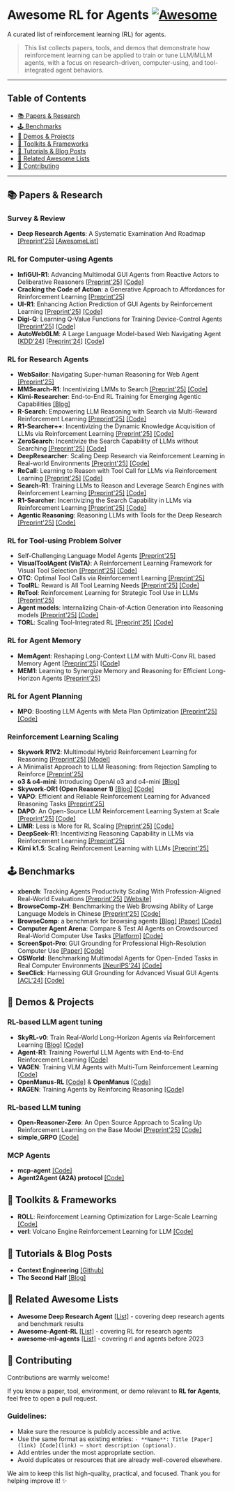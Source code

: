 # Awesome RL for Agents [![Awesome](https://awesome.re/badge.svg)](https://awesome.re)

A curated list of reinforcement learning (RL) for agents.

> This list collects papers, tools, and demos that demonstrate how reinforcement learning can be applied to train or tune LLM/MLLM agents, with a focus on research-driven, computer-using, and tool-integrated agent behaviors.
---

## Table of Contents

- [📚 Papers & Research](#-papers--research)
- [🕹️ Benchmarks](#-benchmarks)
- [🧪 Demos & Projects](#-demos--projects)
- [🧰 Toolkits & Frameworks](#-toolkits--frameworks)
- [📄 Tutorials & Blog Posts](#-tutorials--blog-posts)
- [🔗 Related Awesome Lists](#-related-awesome-lists)
- [🤝 Contributing](#-contributing)

---

## 📚 Papers & Research
### Survey & Review
- **Deep Research Agents**: A Systematic Examination And Roadmap [[Preprint'25]](https://arxiv.org/abs/2506.18096) [[AwesomeList]](https://github.com/ai-agents-2030/awesome-deep-research-agent)

### RL for Computer-using Agents
- **InfiGUI-R1**: Advancing Multimodal GUI Agents from Reactive Actors to Deliberative Reasoners [[Preprint'25]](https://arxiv.org/abs/2504.14239) [[Code]](https://github.com/Reallm-Labs/InfiGUI-R1)
- **Cracking the Code of Action**: a Generative Approach to Affordances for Reinforcement Learning [[Preprint'25]](https://arxiv.org/abs/2504.17282)
- **UI-R1**: Enhancing Action Prediction of GUI Agents by Reinforcement Learning [[Preprint'25]](https://arxiv.org/abs//2503.21620) [[Code]](https://github.com/lll6gg/UI-R1)
- **Digi-Q**: Learning Q-Value Functions for Training Device-Control Agents [[Preprint'25]](https://arxiv.org/abs/2502.15760) [[Code]](https://github.com/DigiRL-agent/digiq)
- **AutoWebGLM**: A Large Language Model-based Web Navigating Agent [[KDD'24]](https://dl.acm.org/doi/10.1145/3637528.3671620) [[Preprint'24]](https://arxiv.org/abs/2404.03648) [[Code]](https://github.com/THUDM/AutoWebGLM)

### RL for Research Agents
- **WebSailor**: Navigating Super-human Reasoning for Web Agent [[Preprint'25]](https://arxiv.org/abs/2507.02592)
- **MMSearch-R1**: Incentivizing LMMs to Search [[Preprint'25]](https://arxiv.org/abs/2506.20670) [[Code]](https://github.com/EvolvingLMMs-Lab/multimodal-search-r1)
- **Kimi-Researcher**: End-to-End RL Training for Emerging Agentic Capabilities [[Blog]](https://moonshotai.github.io/Kimi-Researcher/)
- **R-Search**: Empowering LLM Reasoning with Search via Multi-Reward Reinforcement Learning [[Preprint'25]](https://arxiv.org/abs/2506.04185) [[Code]](https://github.com/QingFei1/R-Search)
- **R1-Searcher++**: Incentivizing the Dynamic Knowledge Acquisition of LLMs via Reinforcement Learning [[Preprint'25]](https://arxiv.org/abs/2505.17005) [[Code]](https://github.com/RUCAIBox/R1-Searcher-plus)
- **ZeroSearch**: Incentivize the Search Capability of LLMs without Searching [[Preprint'25]](https://arxiv.org/abs/2505.04588) [[Code]](https://github.com/Alibaba-nlp/ZeroSearch)
- **DeepResearcher**: Scaling Deep Research via Reinforcement Learning in Real-world Environments [[Preprint'25]](https://arxiv.org/abs/2504.03160) [[Code]](https://github.com/GAIR-NLP/DeepResearcher)
- **ReCall**: Learning to Reason with Tool Call for LLMs via Reinforcement Learning [[Preprint'25]](https://arxiv.org/abs/2503.19470) [[Code]](https://github.com/Agent-RL/ReCall)
- **Search-R1**: Training LLMs to Reason and Leverage Search Engines with Reinforcement Learning [[Preprint'25]](https://arxiv.org/abs/2503.09516) [[Code]](https://github.com/petergriffinjin/search-r1)
- **R1-Searcher**: Incentivizing the Search Capability in LLMs via Reinforcement Learning [[Preprint'25]](https://arxiv.org/abs/2503.05592) [[Code]](https://github.com/RUCAIBox/R1-Searcher)
- **Agentic Reasoning**: Reasoning LLMs with Tools for the Deep Research [[Preprint'25]](https://arxiv.org/abs/2502.04644) [[Code]](https://github.com/theworldofagents/Agentic-Reasoning)

### RL for Tool-using Problem Solver
- Self-Challenging Language Model Agents [[Preprint'25]](https://arxiv.org/abs/2506.01716v1)
- **VisualToolAgent (VisTA)**: A Reinforcement Learning Framework for Visual Tool Selection [[Preprint'25]](https://arxiv.org/abs/2505.20289) [[Code]](https://github.com/OoDBag/VisTA)
- **OTC**: Optimal Tool Calls via Reinforcement Learning [[Preprint'25]](https://arxiv.org/abs/2504.14870)
- **ToolRL**: Reward is All Tool Learning Needs [[Preprint'25]](https://arxiv.org/abs/2504.13958) [[Code]](https://github.com/qiancheng0/ToolRL)
- **ReTool**: Reinforcement Learning for Strategic Tool Use in LLMs [[Preprint'25]](https://arxiv.org/abs/2504.11536)
- **Agent models**: Internalizing Chain-of-Action Generation into Reasoning models [[Preprint'25]](https://arxiv.org/abs/2503.06580) [[Code]](https://github.com/ADaM-BJTU/AutoCoA)
- **TORL**: Scaling Tool-Integrated RL [[Preprint'25]](https://arxiv.org/pdf/2503.23383) [[Code]](https://github.com/GAIR-NLP/ToRL)

### RL for Agent Memory
- **MemAgent**: Reshaping Long-Context LLM with Multi-Conv RL based Memory Agent [[Preprint'25]](https://arxiv.org/abs/2507.02259) [[Code]](https://github.com/BytedTsinghua-SIA/MemAgent)
- **MEM1**: Learning to Synergize Memory and Reasoning for Efficient Long-Horizon Agents [[Preprint'25]](https://arxiv.org/abs/2506.15841)

### RL for Agent Planning
- **MPO**: Boosting LLM Agents with Meta Plan Optimization [[Preprint'25]](https://arxiv.org/abs/2503.02682) [[Code]](https://github.com/WeiminXiong/MPO)

### Reinforcement Learning Scaling
- **Skywork R1V2**: Multimodal Hybrid Reinforcement Learning for Reasoning [[Preprint'25]](https://arxiv.org/abs/2504.16656) [[Model]](https://huggingface.co/Skywork/Skywork-R1V2-38B)
- A Minimalist Approach to LLM Reasoning: from Rejection Sampling to Reinforce [[Preprint'25]](https://arxiv.org/abs/2504.11343)
- **o3 & o4-mini**: Introducing OpenAI o3 and o4-mini [[Blog]](https://openai.com/index/introducing-o3-and-o4-mini/)
- **Skywork-OR1 (Open Reasoner 1)** [[Blog]](https://capricious-hydrogen-41c.notion.site/Skywork-Open-Reaonser-Series-1d0bc9ae823a80459b46c149e4f51680) [[Code]](https://github.com/SkyworkAI/Skywork-OR1)
- **VAPO**: Efficient and Reliable Reinforcement Learning for Advanced Reasoning Tasks [[Preprint'25]](https://arxiv.org/abs/2504.05118)
- **DAPO**: An Open-Source LLM Reinforcement Learning System at Scale [[Preprint'25]](https://arxiv.org/abs/2503.14476v1) [[Code]](https://github.com/BytedTsinghua-SIA/DAPO)
- **LIMR**: Less is More for RL Scaling [[Preprint'25]](https://arxiv.org/abs/2502.11886) [[Code]](https://github.com/GAIR-NLP/LIMR)
- **DeepSeek-R1**: Incentivizing Reasoning Capability in LLMs via Reinforcement Learning [[Preprint'25]](https://arxiv.org/abs/2501.12948)
- **Kimi k1.5**: Scaling Reinforcement Learning with LLMs [[Preprint'25]](https://arxiv.org/abs/2501.12599)

## 🕹 Benchmarks
- **xbench**: Tracking Agents Productivity Scaling With Profession-Aligned Real-World Evaluations [[Preprint'25]](https://arxiv.org/abs/2506.13651) [[Website]](https://xbench.org/)
- **BrowseComp-ZH**: Benchmarking the Web Browsing Ability of Large Language Models in Chinese [[Preprint'25]](https://arxiv.org/abs/2504.19314) [[Code]](https://github.com/PALIN2018/BrowseComp-ZH)
- **BrowseComp**: a benchmark for browsing agents [[Blog]](https://openai.com/index/browsecomp/) [[Paper]](https://cdn.openai.com/pdf/5e10f4ab-d6f7-442e-9508-59515c65e35d/browsecomp.pdf) [[Code]](https://github.com/openai/simple-evals)
- **Computer Agent Arena**: Compare & Test AI Agents on Crowdsourced Real-World Computer Use Tasks [[Platform]](https://arena.xlang.ai/) [[Code]](https://github.com/xlang-ai/computer-agent-arena)
- **ScreenSpot-Pro**: GUI Grounding for Professional High-Resolution Computer Use [[Paper]](https://likaixin2000.github.io/papers/ScreenSpot_Pro.pdf) [[Code]](https://github.com/likaixin2000/ScreenSpot-Pro-GUI-Grounding)
- **OSWorld**: Benchmarking Multimodal Agents for Open-Ended Tasks in Real Computer Environments [[NeurIPS'24]](https://proceedings.neurips.cc/paper_files/paper/2024/hash/5d413e48f84dc61244b6be550f1cd8f5-Abstract-Datasets_and_Benchmarks_Track.html) [[Code]](https://github.com/xlang-ai/OSWorld)
- **SeeClick**: Harnessing GUI Grounding for Advanced Visual GUI Agents [[ACL'24]](https://aclanthology.org/2024.acl-long.505.pdf) [[Code]](https://github.com/njucckevin/SeeClick)

## 🧪 Demos & Projects

### RL-based LLM agent tuning
- **SkyRL-v0**: Train Real-World Long-Horizon Agents via Reinforcement Learning [[Blog]](https://novasky-ai.notion.site/skyrl-v0) [[Code]](https://github.com/NovaSky-AI/SkyRL)
- **Agent-R1**: Training Powerful LLM Agents with End-to-End Reinforcement Learning [[Code]](https://github.com/0russwest0/Agent-R1)
- **VAGEN**: Training VLM Agents with Multi-Turn Reinforcement Learning [[Code]](https://github.com/RAGEN-AI/vagen)
- **OpenManus-RL** [[Code]](https://github.com/OpenManus/OpenManus-RL) & **OpenManus** [[Code]](https://github.com/mannaandpoem/OpenManus)
- **RAGEN**: Training Agents by Reinforcing Reasoning [[Code]](https://github.com/ZihanWang314/ragen)

### RL-based LLM tuning
- **Open-Reasoner-Zero**: An Open Source Approach to Scaling Up Reinforcement Learning on the Base Model [[Preprint'25]](https://arxiv.org/abs/2503.24290) [[Code]](https://github.com/Open-Reasoner-Zero/Open-Reasoner-Zero)
- **simple_GRPO** [[Code]](https://github.com/lsdefine/simple_GRPO)

### MCP Agents
- **mcp-agent** [[Code]](https://github.com/lastmile-ai/mcp-agent)
- **Agent2Agent (A2A) protocol** [[Code]](https://github.com/google/A2A)

## 🧰 Toolkits & Frameworks
- **ROLL**: Reinforcement Learning Optimization for Large-Scale Learning [[Code]](https://github.com/alibaba/ROLL)
- **verl**: Volcano Engine Reinforcement Learning for LLM [[Code]](https://github.com/volcengine/verl)

## 📄 Tutorials & Blog Posts
- **Context Engineering** [[Github]](https://github.com/davidkimai/Context-Engineering)
- **The Second Half** [[Blog]](https://ysymyth.github.io/The-Second-Half/)

## 🔗 Related Awesome Lists
- **Awesome Deep Research Agent** [[List]](https://github.com/ai-agents-2030/awesome-deep-research-agent) - covering deep research agents and benchmark results
- **Awesome-Agent-RL** [[List]](https://github.com/0russwest0/Awesome-Agent-RL) - covering RL for research agents
- **awesome-ml-agents** [[List]](https://github.com/tokarev-i-v/awesome-llm-rl-agents) - covering rl and agents before 2023

## 🤝 Contributing

Contributions are warmly welcome!

If you know a paper, tool, environment, or demo relevant to **RL for Agents**, feel free to open a pull request.

### Guidelines:
- Make sure the resource is publicly accessible and active.
- Use the same format as existing entries: `- **Name**: Title [Paper](link) [Code](link) – short description (optional).`
- Add entries under the most appropriate section.
- Avoid duplicates or resources that are already well-covered elsewhere.

We aim to keep this list high-quality, practical, and focused. Thank you for helping improve it! ✨
